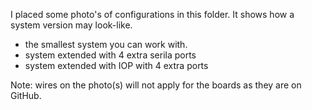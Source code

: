 I placed some photo's of configurations in this folder. It shows how a system version may look-like. 

* the smallest system you can work with.
* system extended with 4 extra serila ports
* system extended with IOP with 4 extra ports


Note: wires on the photo(s) will not apply for the boards as they are on GitHub.
